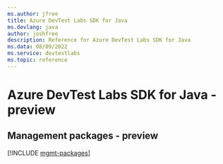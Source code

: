 ```yaml
---
ms.author: jfree
title: Azure DevTest Labs SDK for Java
ms.devlang: java
author: joshfree
description: Reference for Azure DevTest Labs SDK for Java
ms.data: 08/09/2022
ms.service: devtestlabs
ms.topic: reference
---
```

# Azure DevTest Labs SDK for Java - preview

## Management packages - preview
[!INCLUDE [mgmt-packages](devtest-labs-mgmt-index.md)]